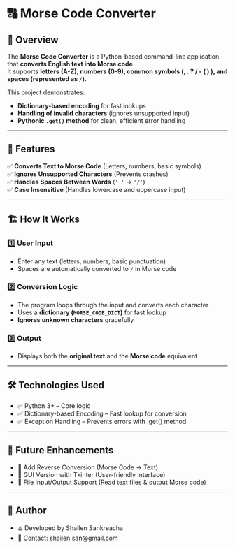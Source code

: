 # 🔠 Morse Code Converter

## 📌 Overview
The **Morse Code Converter** is a Python-based command-line application that **converts English text into Morse code**.  
It supports **letters (A-Z), numbers (0-9), common symbols (, . ? / - ( ) ), and spaces (represented as `/`).**  

This project demonstrates:
- **Dictionary-based encoding** for fast lookups
- **Handling of invalid characters** (ignores unsupported input)
- **Pythonic `.get()` method** for clean, efficient error handling

---

## 🚀 Features
✅ **Converts Text to Morse Code** (Letters, numbers, basic symbols)  
✅ **Ignores Unsupported Characters** (Prevents crashes)  
✅ **Handles Spaces Between Words** (`' '` → `'/'`)  
✅ **Case Insensitive** (Handles lowercase and uppercase input)  

---

## 🏗️ How It Works

### **1️⃣ User Input**
- Enter any text (letters, numbers, basic punctuation)
- Spaces are automatically converted to `/` in Morse code

### **2️⃣ Conversion Logic**
- The program loops through the input and converts each character  
- Uses a **dictionary (`MORSE_CODE_DICT`)** for fast lookup  
- **Ignores unknown characters** gracefully

### **3️⃣ Output**
- Displays both the **original text** and the **Morse code** equivalent

---

## 🛠️ Technologies Used
- ✅ Python 3+ – Core logic
- ✅ Dictionary-based Encoding – Fast lookup for conversion
- ✅ Exception Handling – Prevents errors with .get() method

---

## 🔮 Future Enhancements
- 🚀 Add Reverse Conversion (Morse Code → Text)
- 🚀 GUI Version with Tkinter (User-friendly interface)
- 🚀 File Input/Output Support (Read text files & output Morse code)

---

## 🎯 Author
- ♨️ Developed by Shailen Sankreacha
- 📧 Contact: shailen.san@gmail.com

